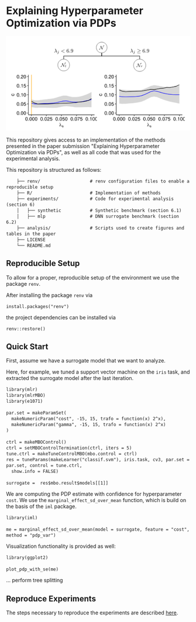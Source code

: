 # Explaining Hyperparameter Optimization via PDPs

![](docs/images/tree_example.png)<!-- -->

This repository gives access to an implementation of the methods presented in the paper submission "Explaining Hyperparameter Optimization via PDPs", as well as all code that was used for the experimental analysis. 

This repository is structured as follows: 

```
    ├── renv/                   # renv configuration files to enable a reproducible setup 
    ├── R/                      # Implementation of methods 
    ├── experiments/            # Code for experimental analysis (section 6)
    │   ├── synthetic           # Synthetic benchmark (section 6.1)
    │   ├── mlp                 # DNN surrogate benchmark (section 6.2)
    ├── analysis/               # Scripts used to create figures and tables in the paper
    ├── LICENSE
    └── README.md               
```    

## Reproducible Setup 

To allow for a proper, reproducible setup of the environment we use the package `renv`. 

After installing the package `renv` via

```
install.packages("renv")
```

the project dependencies can be installed via 

```
renv::restore()
```

## Quick Start  

First, assume we have a surrogate model that we want to analyze. 

Here, for example, we tuned a support vector machine on the `iris` task, and extracted the surrogate model after the last iteration. 

```
library(mlr)
library(mlrMBO)
library(e1071)

par.set = makeParamSet(
  makeNumericParam("cost", -15, 15, trafo = function(x) 2^x),
  makeNumericParam("gamma", -15, 15, trafo = function(x) 2^x)
)

ctrl = makeMBOControl()
ctrl = setMBOControlTermination(ctrl, iters = 5)
tune.ctrl = makeTuneControlMBO(mbo.control = ctrl)
res = tuneParams(makeLearner("classif.svm"), iris.task, cv3, par.set = par.set, control = tune.ctrl,
  show.info = FALSE)
  
surrogate =  res$mbo.result$models[[1]]
```

We are computing the PDP estimate with confidence for hyperparameter `cost`. We use the `marginal_effect_sd_over_mean` function, which is build on the basis of the `iml` package. 

```
library(iml)

me = marginal_effect_sd_over_mean(model = surrogate, feature = "cost", method = "pdp_var")
```

Visualization functionality is provided as well: 

```
library(ggplot2)

plot_pdp_with_se(me)
```

... perform tree splitting


## Reproduce Experiments 


The steps necessary to reproduce the experiments are described [here](benchmarks/README.Rmd).
